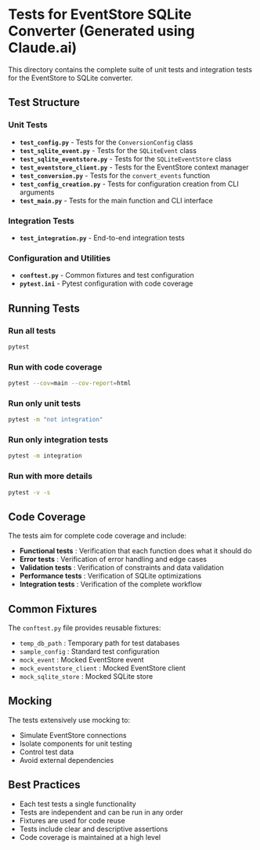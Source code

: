 # Tests for EventStore SQLite Converter (Generated using Claude.ai)

This directory contains the complete suite of unit tests and integration tests for the EventStore to SQLite converter.

## Test Structure

### Unit Tests

- **`test_config.py`** - Tests for the `ConversionConfig` class
- **`test_sqlite_event.py`** - Tests for the `SQLiteEvent` class
- **`test_sqlite_eventstore.py`** - Tests for the `SQLiteEventStore` class
- **`test_eventstore_client.py`** - Tests for the EventStore context manager
- **`test_conversion.py`** - Tests for the `convert_events` function
- **`test_config_creation.py`** - Tests for configuration creation from CLI arguments
- **`test_main.py`** - Tests for the main function and CLI interface

### Integration Tests

- **`test_integration.py`** - End-to-end integration tests

### Configuration and Utilities

- **`conftest.py`** - Common fixtures and test configuration
- **`pytest.ini`** - Pytest configuration with code coverage

## Running Tests

### Run all tests
```bash
pytest
```

### Run with code coverage
```bash
pytest --cov=main --cov-report=html
```

### Run only unit tests
```bash
pytest -m "not integration"
```

### Run only integration tests
```bash
pytest -m integration
```

### Run with more details
```bash
pytest -v -s
```

## Code Coverage

The tests aim for complete code coverage and include:

- **Functional tests** : Verification that each function does what it should do
- **Error tests** : Verification of error handling and edge cases
- **Validation tests** : Verification of constraints and data validation
- **Performance tests** : Verification of SQLite optimizations
- **Integration tests** : Verification of the complete workflow

## Common Fixtures

The `conftest.py` file provides reusable fixtures:

- `temp_db_path` : Temporary path for test databases
- `sample_config` : Standard test configuration
- `mock_event` : Mocked EventStore event
- `mock_eventstore_client` : Mocked EventStore client
- `mock_sqlite_store` : Mocked SQLite store

## Mocking

The tests extensively use mocking to:

- Simulate EventStore connections
- Isolate components for unit testing
- Control test data
- Avoid external dependencies

## Best Practices

- Each test tests a single functionality
- Tests are independent and can be run in any order
- Fixtures are used for code reuse
- Tests include clear and descriptive assertions
- Code coverage is maintained at a high level